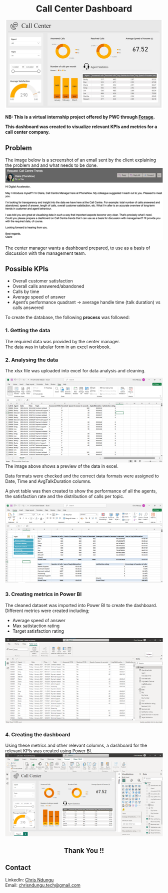 
<h1 align='center'>Call Center Dashboard </h1> 

![Call Center Dashboard](<Images/call center.jpg>)

 **NB: This is a virtual internship project offered by PWC through [Forage](theforage.com).**

**This dashboard was created to visualize relevant KPIs and metrics for a call center company.**

## Problem
The image below is a screenshot of an email sent by the client explaining the problem and and what needs to be done. 
![A screenshot of the problem and the requirements](Images/problem_to_be_solved.png)

The center manager wants a dashboard prepared, to use as a basis of discussion with the management team. 

## Possible KPIs
* Overall customer satisfaction
* Overall calls answered/abandoned
* Calls by time
* Average speed of answer
* Agent’s performance quadrant -> average handle time (talk duration) vs calls answered

To create the database, the following **process** was followed: 
### 1. Getting the data
The required data was provided by the center manager.  
The data was in tabular form in an excel workbook.

### 2. Analysing the data
The xlsx file was uploaded into excel for data analysis and cleaning. 

![View of the table](Images/Excel_1.png)
The image above shows a preview of the data in excel. 

Data formats were checked and the correct data formats were assigned to Date, Time and AvgTalkDuration columns.  

A pivot table was then created to show the performance of all the agents, the satisfaction rate and the distribution of calls per topic. 

![Pivot table](Images/Excel_2.png)

### 3. Creating metrics in Power BI
The cleaned dataset was imported into Power BI to create the dashboard.  
Different metrics were created including;  
* Average speed of answer
* Max satistaction rating
* Target satisfaction rating

![Table view](Images/Power_BI_1.png)

### 4. Creating the dashboard
Using these metrics and other relevant columns, a dashboard for the relevant KPIs was created using Power BI.
![Dahboard](Images/Power_BI_2.png)

<h2 align=center>Thank You !!</h2>

## Contact
LinkedIn: [Chris Ndungu](https://www.linkedin.com/in/chris-ndungu/)  
Email: chrisndungu.tech@gmail.com
## 
